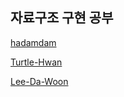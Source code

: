자료구조 구현 공부
---
[hadamdam](https://github.com/hadamdam/Data-Structure)

[Turtle-Hwan](https://github.com/Turtle-Hwan/DataStructure)  

[Lee-Da-Woon](https://github.com/Lee-Da-Woon/DataStructure)